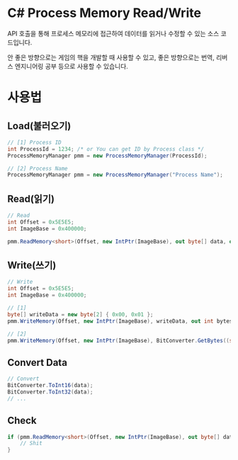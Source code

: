 # C# Process Memory Read/Write
API 호출을 통해 프로세스 메모리에 접근하여 데이터를 읽거나 수정할 수 있는 소스 코드입니다.

안 좋은 방향으로는 게임의 핵을 개발할 때 사용할 수 있고, 좋은 방향으로는 번역, 리버스 엔지니어링 공부 등으로 사용할 수 있습니다.

# 사용법
## Load(불러오기)
```C#
// [1] Process ID
int ProcessId = 1234; /* or You can get ID by Process class */
ProcessMemoryManager pmm = new ProcessMemoryManager(ProcessId);

// [2] Process Name
ProcessMemoryManager pmm = new ProcessMemoryManager("Process Name");
```

## Read(읽기)
```C#
// Read
int Offset = 0x5E5E5;
int ImageBase = 0x400000;

pmm.ReadMemory<short>(Offset, new IntPtr(ImageBase), out byte[] data, out int bytesRead);
```

## Write(쓰기)
```C#
// Write
int Offset = 0x5E5E5;
int ImageBase = 0x400000;

// [1]
byte[] writeData = new byte[2] { 0x00, 0x01 };
pmm.WriteMemory(Offset, new IntPtr(ImageBase), writeData, out int bytesWritten);

// [2]
pmm.WriteMemory(Offset, new IntPtr(ImageBase), BitConverter.GetBytes((short)255), out int bytesWritten);
```

## Convert Data
```C#
// Convert
BitConverter.ToInt16(data);
BitConverter.ToInt32(data);
// ...
```

## Check
```C#
if (pmm.ReadMemory<short>(Offset, new IntPtr(ImageBase), out byte[] data, out int bytesRead) == false) {
    // Shit
}
```

